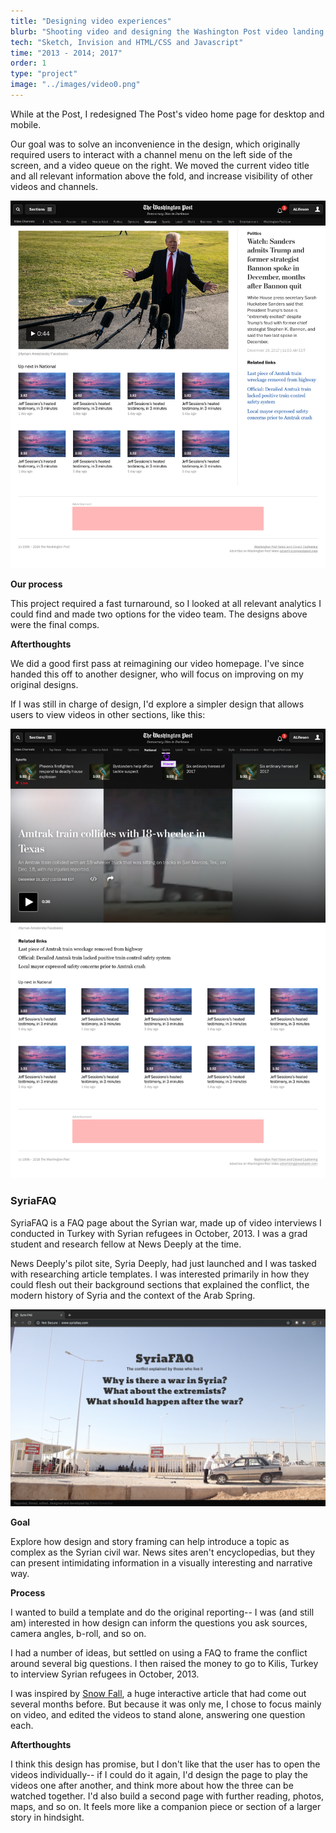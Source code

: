 ```yaml
---
title: "Designing video experiences"
blurb: "Shooting video and designing the Washington Post video landing page."
tech: "Sketch, Invision and HTML/CSS and Javascript"
time: "2013 - 2014; 2017"
order: 1
type: "project"
image: "../images/video0.png"
---
```


While at the Post, I redesigned The Post's video home page for desktop and mobile.

Our goal was to solve an inconvenience in the design, which originally required users to interact with a channel menu on the left side of the screen, and a video queue on the right. We moved the current video title and all relevant information above the fold, and increase visibility of other videos and channels.

![video](../images/video1.jpg)

**Our process**

This project required a fast turnaround, so I looked at all relevant analytics I could find and made two options for the video team. The designs above were the final comps.

**Afterthoughts**

We did a good first pass at reimagining our video homepage. I've since handed this off to another designer, who will focus on improving on my original designs.

If I was still in charge of design, I'd explore a simpler design that allows users to view videos in other sections, like this:

![video](../images/video3.png)

### SyriaFAQ

SyriaFAQ is a FAQ page about the Syrian war, made up of video interviews I conducted in Turkey with Syrian refugees in October, 2013. I was a grad student and research fellow at News Deeply at the time.

News Deeply's pilot site, Syria Deeply, had just launched and I was tasked with researching article templates. I was interested primarily in how they could flesh out their background sections that explained the conflict, the modern history of Syria and the context of the Arab Spring.

![SyriaFAQ](../images/video4.png)

**Goal**

Explore how design and story framing can help introduce a topic as complex as the Syrian civil war. News sites aren't encyclopedias, but they can present intimidating information in a visually interesting and narrative way.

**Process**

I wanted to build a template and do the original reporting-- I was (and still am) interested in how design can inform the questions you ask sources, camera angles, b-roll, and so on.

I had a number of ideas, but settled on using a FAQ to frame the conflict around several big questions. I then raised the money to go to Kilis, Turkey to interview Syrian refugees in October, 2013.

I was inspired by [Snow Fall](http://www.nytimes.com/projects/2012/snow-fall/index.html#/?part=tunnel-creek), a huge interactive article that had come out several months before. But because it was only me, I chose to focus mainly on video, and edited the videos to stand alone, answering one question each.

**Afterthoughts**

I think this design has promise, but I don't like that the user has to open the videos individually-- if I could do it again, I'd design the page to play the videos one after another, and think more about how the three can be watched together. I'd also build a second page with further reading, photos, maps, and so on. It feels more like a companion piece or section of a larger story in hindsight.
